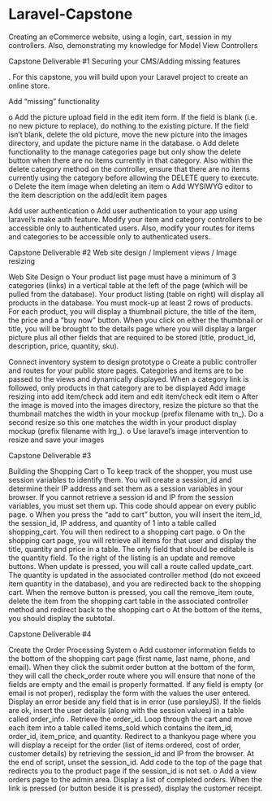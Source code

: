 # Laravel-Capstone
Creating an eCommerce website, using a login, cart, session in my controllers. Also, demonstrating my knowledge for Model View Controllers


Capstone Deliverable #1
Securing your CMS/Adding missing features

. For this capstone, you will build upon your Laravel
project to create an online store.

Add “missing” functionality

o Add the picture upload field in the edit item form. If the field is blank (i.e. no new picture to
replace), do nothing to the existing picture. If the field isn’t blank, delete the old picture, move
the new picture into the images directory, and update the picture name in the database.
o Add delete functionality to the manage categories page but only show the delete button
when there are no items currently in that category. Also within the delete category method on
the controller, ensure that there are no items currently using the category before allowing the
DELETE query to execute.
o Delete the item image when deleting an item
o Add WYSIWYG editor to the item description on the add/edit item pages

Add user authentication
o Add user authentication to your app using laravel’s make auth feature. Modify your item and
category controllers to be accessible only to authenticated users. Also, modify your routes for
items and categories to be accessible only to authenticated users.

Capstone Deliverable #2
Web site design / Implement views / Image
resizing

Web Site Design
o Your product list page must have a minimum of 3 categories (links) in a vertical table at the
left of the page (which will be pulled from the database). Your product listing (table on right)
will display all products in the database. You must mock-up at least 2 rows of products. For
each product, you will display a thumbnail picture, the title of the item, the price and a “buy
now” button. When you click on either the thumbnail or title, you will be brought to the details
page where you will display a larger picture plus all other fields that are required to be stored
(title, product_id, description, price, quantity, sku).

Connect inventory system to design prototype
o Create a public controller and routes for your public store pages. Categories and items are
to be passed to the views and dynamically displayed. When a category link is followed, only
products in that category are to be displayed
Add image resizing into add item/check add item and edit item/check edit item
o After the image is moved into the images directory, resize the picture so that the thumbnail
matches the width in your mockup (prefix filename with tn_). Do a second resize so this one
matches the width in your product display mockup (prefix filename with lrg_).
o Use laravel’s image intervention to resize and save your images

Capstone Deliverable #3

Building the Shopping Cart
o To keep track of the shopper, you must use session variables to identify them. You will
create a session_id and determine their IP address and set them as a session variables
in your browser. If you cannot retrieve a session id and IP from the session variables,
you must set them up. This code should appear on every public page.
o When you press the “add to cart” button, you will insert the item_id, the session_id, IP
address, and quantity of 1 into a table called shopping_cart. You will then redirect to a
shopping cart page.
o On the shopping cart page, you will retrieve all items for that user and display the title,
quantity and price in a table. The only field that should be editable is the quantity field.
To the right of the listing is an update and remove buttons. When update is pressed, you
will call a route called update_cart. The quantity is updated in the associated controller
method (do not exceed item quantity in the database), and you are redirected back to
the shopping cart. When the remove button is pressed, you call the remove_item route,
delete the item from the shopping cart table in the associated controller method and
redirect back to the shopping cart
o At the bottom of the items, you should display the subtotal.

Capstone Deliverable #4

Create the Order Processing System
o Add customer information fields to the bottom of the shopping cart page (first name,
last name, phone, and email). When they click the submit order button at the bottom of
the form, they will call the check_order route where you will ensure that none of the
fields are empty and the email is properly formatted. If any field is empty (or email is
not proper), redisplay the form with the values the user entered. Display an error beside
any field that is in error (use parsleyJS). If the fields are ok, insert the user details (along
with the session values) in a table called order_info . Retrieve the order_id. Loop
through the cart and move each item into a table called items_sold which contains the
item_id, order_id, item_price, and quantity. Redirect to a thankyou page where you
will display a receipt for the order (list of items ordered, cost of order, customer details)
by retrieving the session_id and IP from the browser. At the end of script, unset the
session_id. Add code to the top of the page that redirects you to the product page if the
session_id is not set.
o Add a view orders page to the admin area. Display a list of completed orders. When the
link is pressed (or button beside it is pressed), display the customer receipt.
